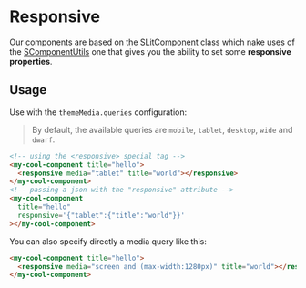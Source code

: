 <!-- This file has been generated using
     the "@coffeekraken/s-markdown-builder" package.
     !!! Do not edit it directly... -->


<!-- body -->

<!--
/**
* @name            Responsive
* @namespace       doc.components
* @type            Markdown
* @platform        md
* @status          stable
* @menu            Documentation / Components           /doc/components/responsive
*
* @since           2.0.0
* @author    Olivier Bossel <olivier.bossel@gmail.com> (https://coffeekraken.io)
*/
-->

# Responsive

Our components are based on the [SLitComponent](/package/@coffeekraken/s-lit-component/doc/readme) class which nake uses of the [SComponentUtils](/package/@coffeekraken/s-component-utils/doc/readme) one that gives you the ability to set some **responsive properties**.

## Usage

Use with the `themeMedia.queries` configuration:

> By default, the available queries are `mobile`, `tablet`, `desktop`, `wide` and `dwarf`.

```html
<!-- using the <responsive> special tag -->
<my-cool-component title="hello">
  <responsive media="tablet" title="world"></responsive>
</my-cool-component>
<!-- passing a json with the "responsive" attribute -->
<my-cool-component
  title="hello"
  responsive='{"tablet":{"title":"world"}}'
></my-cool-component>

```

You can also specify directly a media query like this:

```html
<my-cool-component title="hello">
  <responsive media="screen and (max-width:1280px)" title="world"></responsive>
</my-cool-component>

```

